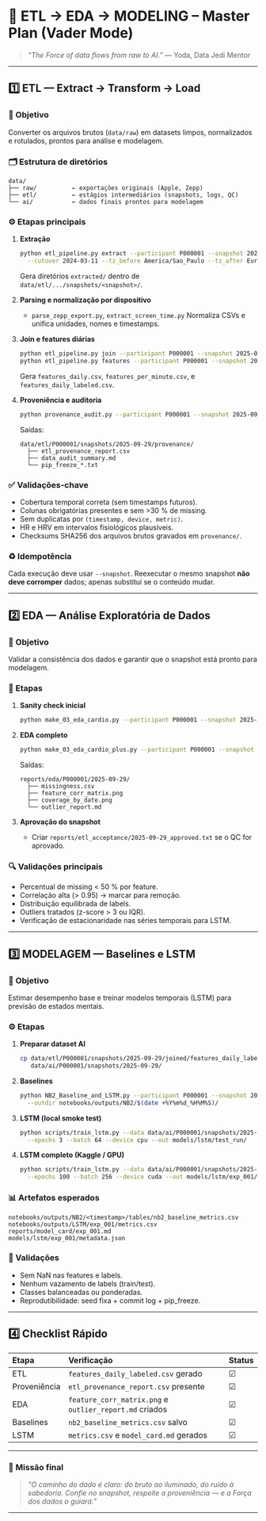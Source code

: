 # 🧠 ETL → EDA → MODELING – Master Plan (Vader Mode)

> _“The Force of data flows from raw to AI.”_
> — Yoda, Data Jedi Mentor

---

## 1️⃣ ETL — Extract → Transform → Load

### 🎯 Objetivo

Converter os arquivos brutos (`data/raw`) em datasets limpos, normalizados e rotulados, prontos para análise e modelagem.

### 🗂️ Estrutura de diretórios

```
data/
├── raw/          ← exportações originais (Apple, Zepp)
├── etl/          ← estágios intermediários (snapshots, logs, QC)
└── ai/           ← dados finais prontos para modelagem
```

### ⚙️ Etapas principais

1. **Extração**

   ```bash
   python etl_pipeline.py extract --participant P000001 --snapshot 2025-09-29 \
     --cutover 2024-03-11 --tz_before America/Sao_Paulo --tz_after Europe/Dublin
   ```

   Gera diretórios `extracted/` dentro de `data/etl/.../snapshots/<snapshot>/`.

2. **Parsing e normalização por dispositivo**

   - `parse_zepp_export.py`, `extract_screen_time.py`
     Normaliza CSVs e unifica unidades, nomes e timestamps.

3. **Join e features diárias**

   ```bash
   python etl_pipeline.py join --participant P000001 --snapshot 2025-09-29
   python etl_pipeline.py features --participant P000001 --snapshot 2025-09-29
   ```

   Gera `features_daily.csv`, `features_per_minute.csv`, e `features_daily_labeled.csv`.

4. **Proveniência e auditoria**

   ```bash
   python provenance_audit.py --participant P000001 --snapshot 2025-09-29
   ```

   Saídas:

   ```
   data/etl/P000001/snapshots/2025-09-29/provenance/
     ├── etl_provenance_report.csv
     ├── data_audit_summary.md
     └── pip_freeze_*.txt
   ```

### ✅ Validações-chave

- Cobertura temporal correta (sem timestamps futuros).
- Colunas obrigatórias presentes e sem >30 % de missing.
- Sem duplicatas por `(timestamp, device, metric)`.
- HR e HRV em intervalos fisiológicos plausíveis.
- Checksums SHA256 dos arquivos brutos gravados em `provenance/`.

### ♻️ Idempotência

Cada execução deve usar `--snapshot`.
Reexecutar o mesmo snapshot **não deve corromper** dados; apenas substitui se o conteúdo mudar.

---

## 2️⃣ EDA — Análise Exploratória de Dados

### 🎯 Objetivo

Validar a consistência dos dados e garantir que o snapshot está pronto para modelagem.

### 🧩 Etapas

1. **Sanity check inicial**

   ```bash
   python make_03_eda_cardio.py --participant P000001 --snapshot 2025-09-29
   ```

2. **EDA completo**

   ```bash
   python make_03_eda_cardio_plus.py --participant P000001 --snapshot 2025-09-29
   ```

   Saídas:

   ```
   reports/eda/P000001/2025-09-29/
     ├── missingness.csv
     ├── feature_corr_matrix.png
     ├── coverage_by_date.png
     └── outlier_report.md
   ```

3. **Aprovação do snapshot**

   - Criar `reports/etl_acceptance/2025-09-29_approved.txt` se o QC for aprovado.

### 🔍 Validações principais

- Percentual de missing < 50 % por feature.
- Correlação alta (> 0.95) → marcar para remoção.
- Distribuição equilibrada de labels.
- Outliers tratados (z-score > 3 ou IQR).
- Verificação de estacionaridade nas séries temporais para LSTM.

---

## 3️⃣ MODELAGEM — Baselines e LSTM

### 🎯 Objetivo

Estimar desempenho base e treinar modelos temporais (LSTM) para previsão de estados mentais.

### ⚙️ Etapas

1. **Preparar dataset AI**

   ```bash
   cp data/etl/P000001/snapshots/2025-09-29/joined/features_daily_labeled.csv \
      data/ai/P000001/snapshots/2025-09-29/
   ```

2. **Baselines**

   ```bash
   python NB2_Baseline_and_LSTM.py --participant P000001 --snapshot 2025-09-29 \
     --outdir notebooks/outputs/NB2/$(date +%Y%m%d_%H%M%S)/
   ```

3. **LSTM (local smoke test)**

   ```bash
   python scripts/train_lstm.py --data data/ai/P000001/snapshots/2025-09-29/sequences/ \
     --epochs 3 --batch 64 --device cpu --out models/lstm/test_run/
   ```

4. **LSTM completo (Kaggle / GPU)**

   ```bash
   python scripts/train_lstm.py --data data/ai/P000001/snapshots/2025-09-29/sequences/ \
     --epochs 100 --batch 256 --device cuda --out models/lstm/exp_001/
   ```

### 📊 Artefatos esperados

```
notebooks/outputs/NB2/<timestamp>/tables/nb2_baseline_metrics.csv
notebooks/outputs/LSTM/exp_001/metrics.csv
reports/model_card/exp_001.md
models/lstm/exp_001/metadata.json
```

### 🧪 Validações

- Sem NaN nas features e labels.
- Nenhum vazamento de labels (train/test).
- Classes balanceadas ou ponderadas.
- Reprodutibilidade: seed fixa + commit log + pip_freeze.

---

## 4️⃣ Checklist Rápido

| Etapa        | Verificação                                             | Status |
| :----------- | :------------------------------------------------------ | :----- |
| ETL          | `features_daily_labeled.csv` gerado                     | ☑      |
| Proveniência | `etl_provenance_report.csv` presente                    | ☑      |
| EDA          | `feature_corr_matrix.png` e `outlier_report.md` criados | ☑      |
| Baselines    | `nb2_baseline_metrics.csv` salvo                        | ☑      |
| LSTM         | `metrics.csv` e `model_card.md` gerados                 | ☑      |

---

### 💬 Missão final

> _“O caminho do dado é claro: do bruto ao iluminado, do ruído à sabedoria.
> Confie no snapshot, respeite a proveniência — e a Força dos dados o guiará.”_

---
